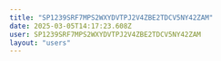 ```yaml
---
title: "SP1239SRF7MPS2WXYDVTPJ2V4ZBE2TDCV5NY42ZAM"
date: 2025-03-05T14:17:23.608Z
user: SP1239SRF7MPS2WXYDVTPJ2V4ZBE2TDCV5NY42ZAM
layout: "users"
---
```

    
